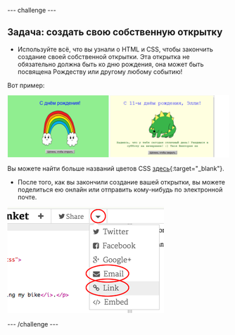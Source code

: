 \--- challenge \---

## Задача: создать свою собственную открытку

+ Используйте всё, что вы узнали о HTML и CSS, чтобы закончить создание своей собственной открытки. Эта открытка не обязательно должна быть ко дню рождения, она может быть посвящена Рождеству или другому любому событию!

Вот пример:

![скриншот](images/birthday-final.png)

Вы можете найти больше названий цветов CSS [здесь](http://jumpto.cc/colours){:target="_blank"}.

+ После того, как вы закончили создание вашей открытки, вы можете поделиться ею онлайн или отправить кому-нибудь по электронной почте.

![скриншот](images/birthday-share.png)

\--- /challenge \---
